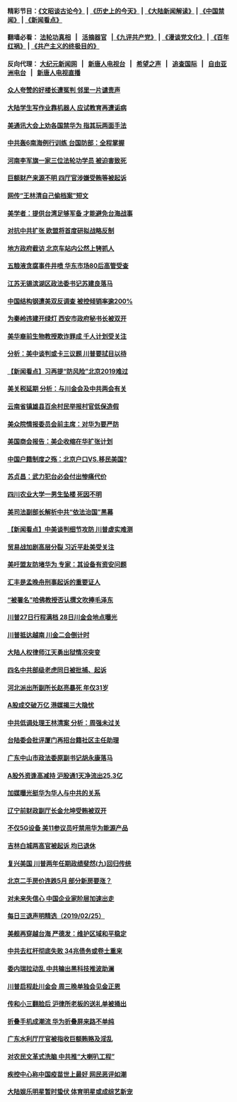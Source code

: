#### 精彩节目：[《文昭谈古论今》](http://155.138.205.71/wenzhao) | [《历史上的今天》](http://155.138.205.71/today-in-history) | [《大陆新闻解读》](http://155.138.205.71/ntdtv-comedy) | [《中国禁闻》](http://155.138.205.71/ntdtv-news) | [《新闻看点》](http://155.138.205.71/news-insight) 

 #### 翻墙必看： [法轮功真相](http://155.138.205.71:10000/videos/truth.html) &nbsp;&nbsp;|&nbsp;&nbsp; [活摘器官](http://155.138.205.71:10000/videos/res/Organs/) &nbsp;&nbsp;|[《九评共产党》](http://155.138.205.71:10000/videos/jiuping) | [《漫谈党文化》](http://155.138.205.71:10000/videos/mtdwh) | [《百年红祸》](http://155.138.205.71:10000/videos/bnhh) | [《共产主义的终极目的》](http://155.138.205.71:10000/videos/res/zjmd) 

 #### 反向代理： [大纪元新闻网](http://155.138.205.71:10080/) &nbsp;&nbsp;|&nbsp;&nbsp; [新唐人电视台](http://155.138.205.71:8000/) &nbsp;&nbsp;|&nbsp;&nbsp; [希望之声](http://155.138.205.71:8200/) &nbsp;&nbsp;|&nbsp;&nbsp; [追查国际](http://155.138.205.71:10010/) &nbsp;&nbsp;|&nbsp;&nbsp; [自由亚洲电台](http://155.138.205.71:9800/) &nbsp;&nbsp;|&nbsp;&nbsp; [新唐人电视直播](http://155.138.205.71/) 


#### [众人夸赞的好楼长遭冤判 邻里一片谴责声](../pages/nsc413/n11073042.md?t=02271540) 

#### [大陆学生写作业靠机器人 应试教育再遭诟病](../pages/nsc413/n11075320.md?t=02271540) 

#### [美通讯大会上劝各国禁华为 指其玩两面手法](../pages/nsc413/n11074409.md?t=02271540) 

#### [中共轰6南海例行训练 台国防部：全程掌握](../pages/nsc413/n11076422.md?t=02271540) 

#### [河南李军旗一家三位法轮功学员 被迫害致死](../pages/nsc413/n11076322.md?t=02271540) 

#### [巨额财产来源不明 四厅官涉嫌受贿等被起诉](../pages/nsc413/n11076209.md?t=02271540) 

#### [网传“王林清自己偷档案”短文](../pages/nsc413/n11075746.md?t=02271540) 

#### [美学者：提供台湾足够军备 才能避免台海战事](../pages/nsc413/n11075635.md?t=02271540) 

#### [对抗中共扩张 欧盟将首度研拟战略反制](../pages/nsc413/n11075452.md?t=02271540) 

#### [地方政府截访 北京车站内公然上铐抓人](../pages/nsc413/n11074476.md?t=02271540) 

#### [五粮液贪腐事件井喷 华东市场80后高管受查](../pages/nsc413/n11074425.md?t=02271540) 

#### [江苏无锡滨湖区政法委书记苏建良落马](../pages/nsc413/n11074432.md?t=02271540) 

#### [中国结构钢遭美双反调查 被控倾销率逾200%](../pages/nsc413/n11073550.md?t=02271540) 

#### [为秦岭违建开绿灯 西安市政府秘书长被双开](../pages/nsc413/n11073327.md?t=02271540) 

#### [美华裔前生物教授欺诈罪成 千人计划受关注](../pages/nsc413/n11073371.md?t=02271540) 

#### [分析：美中谈判或卡三议题 川普要拭目以待](../pages/nsc413/n11073388.md?t=02271540) 

#### [【新闻看点】习再提“防风险”北京2019难过](../pages/nsc413/n11073044.md?t=02271540) 

#### [美关税延期 分析：与川金会及中共两会有关](../pages/nsc413/n11073067.md?t=02271540) 

#### [云南省镇雄县百余村民举报村官低保造假](../pages/nsc413/n11073213.md?t=02271540) 

#### [美众院情报委员会前主席：对华为要严防](../pages/nsc413/n11072954.md?t=02271540) 

#### [美国商会报告：美企收缩在华扩张计划](../pages/nsc413/n11073043.md?t=02271540) 

#### [中国户籍制度之殇：北京户口VS.移民美国?](../pages/nsc413/n11073352.md?t=02271540) 

#### [苏贞昌：武力犯台必会付出惨痛代价](../pages/nsc413/n11072316.md?t=02271540) 

#### [四川农业大学一男生坠楼 死因不明](../pages/nsc413/n11073203.md?t=02271540) 

#### [美司法副部长解析中共“依法治国”黑幕](../pages/nsc413/n11073131.md?t=02271540) 

#### [【新闻看点】中美谈判细节攻防 川普虚实难测](../pages/nsc413/n11072797.md?t=02271540) 

#### [贸易战加剧高层分裂 习近平赴美受关注](../pages/nsc413/n11072844.md?t=02271540) 

#### [美吁盟友防堵华为 专家：其设备有资安问题](../pages/nsc413/n11072584.md?t=02271540) 

#### [汇丰是孟晚舟刑事起诉的重要证人](../pages/nsc413/n11072839.md?t=02271540) 

#### [“被署名”哈佛教授否认撰文吹捧毛泽东](../pages/nsc413/n11072615.md?t=02271540) 

#### [川普27日行程满档 28日川金会地点曝光](../pages/nsc413/n11072807.md?t=02271540) 

#### [川普抵达越南 川金二会倒计时](../pages/nsc413/n11072671.md?t=02271540) 


#### [大陆人权律师江天勇出狱情况突变](../pages/nsc413/n11072180.md?t=02271540) 

#### [四名中共部级老虎同日被批捕、起诉](../pages/nsc413/n11071779.md?t=02271540) 

#### [河北派出所副所长赵亮暴死 年仅31岁](../pages/nsc413/n11070619.md?t=02271540) 

#### [A股成交破万亿 港媒揭三大隐忧](../pages/nsc413/n11071826.md?t=02271540) 

#### [中共低调处理王林清案 分析：周强未过关](../pages/nsc413/n11071459.md?t=02271540) 

#### [台陆委会批评厦门再招台籍社区主任助理](../pages/nsc413/n11071702.md?t=02271540) 

#### [广东中山市政法委原副书记胡永康落马](../pages/nsc413/n11071577.md?t=02271540) 

#### [A股外资逢高减持 沪股通1天净流出25.3亿](../pages/nsc413/n11071422.md?t=02271540) 

#### [加媒曝光挺华为华人与中共的关系](../pages/nsc413/n11070762.md?t=02271540) 

#### [辽宁前财政副厅长金允坤受贿被双开](../pages/nsc413/n11071640.md?t=02271540) 

#### [不仅5G设备 美11参议员吁禁用华为能源产品](../pages/nsc413/n11070954.md?t=02271540) 

#### [吉林白城两高官被起诉 均已退休](../pages/nsc413/n11071406.md?t=02271540) 

#### [复兴美国 川普两年任期政绩斐然(九)回归传统](../pages/nsc413/n11070436.md?t=02271540) 

#### [北京二手房价连跌5月 部分新房要涨？](../pages/nsc413/n11071059.md?t=02271540) 

#### [对未来失信心 中国企业家阶层加速出走](../pages/nsc413/n11071077.md?t=02271540) 

#### [每日三退声明精选（2019/02/25）](../pages/nsc413/n11071453.md?t=02271540) 

#### [美舰再穿越台海 严德发：维护区域和平稳定](../pages/nsc413/n11071260.md?t=02271540) 

#### [中共去杠杆彻底失败 34兆债务或卷土重来](../pages/nsc413/n11070994.md?t=02271540) 

#### [委内瑞拉动乱 中共输出黑科技推波助澜](../pages/nsc413/n11070450.md?t=02271540) 

#### [川普启程赴川金会 周三晚单独会见金正恩](../pages/nsc413/n11070998.md?t=02271540) 

#### [传和小三翻脸后 沪律所老板的送礼单被捅出](../pages/nsc413/n11070913.md?t=02271540) 

#### [折叠手机成潮流 华为折叠屏来路不单纯](../pages/nsc413/n11070793.md?t=02271540) 

#### [广东水利厅厅官被指收巨额贿赂及淫乱](../pages/nsc413/n11070761.md?t=02271540) 

#### [对农民文革式洗脑 中共推“大喇叭工程”](../pages/nsc413/n11070572.md?t=02271540) 

#### [疾控中心称中国疫苗世上最好 网民恶评如潮](../pages/nsc413/n11070743.md?t=02271540) 

#### [大陆娱乐明星暂时蛰伏 体育明星或成综艺新宠](../pages/nsc413/n11068313.md?t=02271540) 

